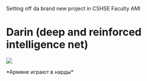 Setting off da brand new project in CSHSE Faculty AMI
# Darin (deep and reinforced intelligence net)

![](https://github.com/birshert/Pictures/blob/master/070801.jpg)

\*Армяне играют в нарды\*
